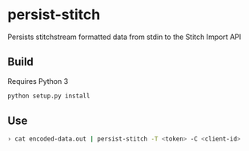 # persist-stitch

Persists stitchstream formatted data from stdin to the Stitch Import API

## Build

Requires Python 3

```bash
python setup.py install
```

## Use

```bash
› cat encoded-data.out | persist-stitch -T <token> -C <client-id>
```
